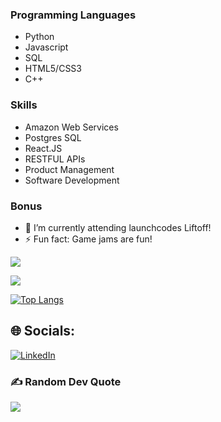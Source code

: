 ### Programming Languages
- Python 
- Javascript
- SQL
- HTML5/CSS3
- C++

### Skills
- Amazon Web Services 
- Postgres SQL
- React.JS
- RESTFUL APIs
- Product Management
- Software Development


### Bonus
- 🌱 I’m currently attending launchcodes Liftoff!
- ⚡ Fun fact: Game jams are fun!


<img
    src="https://github-readme-stats.vercel.app/api?username=Kccarr6022&show_icons=true&theme=react&&hide_border=true&&PAT_1"
  />

<img
    src="https://github-readme-streak-stats.herokuapp.com/?user=Kccarr6022&&theme=react&&hide_border=true"
  />

[![Top Langs](https://github-readme-stats.vercel.app/api/top-langs/?username=jediknight813&layout=compact&theme=react&&PAT_1)
](https://github.com/Kccarr6022/github-readme-stats&theme=react)


## 🌐 Socials:
[![LinkedIn](https://img.shields.io/badge/LinkedIn-%230077B5.svg?logo=linkedin&logoColor=white)](https://linkedin.com/in/kadencarr) 

### ✍️ Random Dev Quote
![](https://quotes-github-readme.vercel.app/api?type=horizontal&theme=tokyonight)

<!-- Proudly created with GPRM ( https://gprm.itsvg.in ) -->
